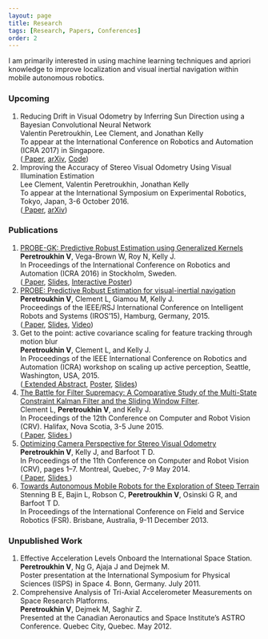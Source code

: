 ```yaml
---
layout: page
title: Research
tags: [Research, Papers, Conferences]
order: 2
---
```


I am primarily interested in using machine learning techniques and apriori knowledge to improve localization and visual inertial navigation within mobile autonomous robotics.

<h3>Upcoming</h3>
<div id='publicationList'>
<ol>

<li>
 <span class='udl'>
Reducing Drift in Visual Odometry by Inferring Sun Direction using a Bayesian Convolutional Neural Network</span>
 <div class='research_desc'>
Valentin Peretroukhin, Lee Clement, and Jonathan Kelly <br/>To appear at the International Conference on Robotics and Automation (ICRA 2017) in Singapore.
</div>
<div class='research_links'>
 (<a href='{{ site.url }}/assets/research_material/ICRA2017-Sun-BCNN.pdf'><i class="fa fa-file-text-o"></i> Paper</a>, <a href='http://arxiv.org/abs/1609.05993'><i class="fa fa-desktop"></i> arXiv</a>, <a href='https://github.com/utiasSTARS/sun-bcnn-vo'><i class="fa fa-github-square"></i> Code</a>)
</div>
</li>

<li>
 <span class='udl'>
Improving the Accuracy of Stereo Visual Odometry Using Visual Illumination Estimation</span>
 <div class='research_desc'>
Lee Clement, Valentin Peretroukhin, Jonathan Kelly <br/>To appear at the International Symposium on Experimental Robotics, Tokyo, Japan, 3-6 October 2016.
</div>
<div class='research_links'>
 (<a href='{{ site.url }}/assets/research_material/ISER2016-Sun-VO.pdf'><i class="fa fa-file-text-o"></i> Paper</a>, <a href='http://arxiv.org/abs/1609.04705'><i class="fa fa-desktop"></i> arXiv</a>)
</div>
</li>
</ol>
<h3>Publications</h3>
<ol>

<li>
<a href="http://ieeexplore.ieee.org/document/7487212/"> <i class="fa fa-external-link"></i>
PROBE-GK: Predictive Robust Estimation using Generalized Kernels</a>
 <div class='research_desc'>
<strong>Peretroukhin V</strong>, Vega-Brown W, Roy N, Kelly J. <br/>In Proceedings of the International Conference on Robotics and Automation (ICRA 2016) in Stockholm, Sweden.
</div>
<div class='research_links'>
 (<a href='{{ site.url }}/assets/research_material/ICRA2016-Peretroukhin-PROBE-GK-Paper.pdf'><i class="fa fa-file-text-o"></i> Paper</a>, <a href='{{ site.url }}/assets/research_material/ICRA2016-Peretroukhin-PROBE-GK-Presentation.pdf'><i class="fa fa-desktop"></i> Slides</a>, <a href='{{ site.url }}/assets/research_material/ICRA2016-Peretroukhin-PROBE-GK-Poster.pdf'><i class="fa fa-picture-o"></i> Interactive Poster</a>)
</div>
</li>

<li>
 <a href="http://ieeexplore.ieee.org/xpl/login.jsp?tp=&arnumber=7353890"> <i class="fa fa-external-link"></i>
 PROBE: Predictive Robust Estimation for visual-inertial navigation</a>
 <div class='research_desc'>
<strong>Peretroukhin V</strong>, Clement L, Giamou M, Kelly J. <br/>
Proceedings of the IEEE/RSJ International Conference on Intelligent Robots and Systems (IROS’15), Hamburg, Germany, 2015.
</div>
<div class='research_links'>
 (<a href='{{ site.url }}/assets/research_material/IROS2015-Peretroukhin-PROBE-Paper.pdf'><i class="fa fa-file-text-o"></i> Paper</a>, <a href='{{ site.url }}/assets/research_material/IROS2015-Peretroukhin-PROBE-Presentation.pdf'><i class="fa fa-desktop"></i> Slides</a>, <a href='https://www.youtube.com/watch?v=0YmdVJ0Be3Q'><i class="fa fa-video-camera"></i> Video</a>)
 </div>
</li>


<li>
<span class='udl'>Get to the point: active covariance scaling for feature tracking through motion blur</span>
<div class='research_desc'>
<strong>Peretroukhin V</strong>, Clement L, and Kelly J. <br/>
 In Proceedings of the IEEE International Conference on Robotics and Automation (ICRA) workshop on scaling up active perception, Seattle, Washington, USA, 2015.  
</div>
<div class='research_links'>
 (<a href='{{ site.url }}/assets/research_material/ICRA2015-Blur-Abstract.pdf'><i class="fa fa-file-text-o"></i> Extended Abstract</a>, <a href='{{ site.url }}/assets/research_material/ICRA2015-Blur-Poster.pdf'><i class="fa fa-picture-o"></i> Poster</a>, <a href='{{ site.url }}/assets/research_material/ICRA2015-Blur-Presentation.pdf'><i class="fa fa-desktop"></i> Slides</a>)
 </div>
</li>


<li>
<a href="http://ieeexplore.ieee.org/xpl/login.jsp?tp=&arnumber=7158317"> <i class="fa fa-external-link"></i> The Battle for Filter Supremacy: A Comparative Study of the Multi-State Constraint Kalman Filter and the Sliding Window Filter</a>.
<div class='research_desc'>
Clement L, <strong>Peretroukhin V</strong>, and Kelly J. <br/>
In Proceedings of the 12th Conference on Computer and Robot Vision (CRV). Halifax, Nova Scotia, 3-5 June 2015.
</div>
<div class='research_links'>
(<a href='{{ site.url }}/assets/research_material/CRV2015-Filter-Supremacy-Paper.pdf'> <i class="fa fa-file-text-o"></i> Paper</a>, <a href='{{ site.url }}/assets/research_material/CRV2015-Filter-Supremacy-Presentation.pdf'><i class="fa fa-desktop"></i> Slides </a>)
</div>

</li>


<li>
<a href="http://ieeexplore.ieee.org/xpl/login.jsp?tp=&arnumber=6816817"> <i class="fa fa-external-link"></i> Optimizing Camera Perspective for Stereo Visual Odometry</a>
<div class='research_desc'>
<strong>Peretroukhin V</strong>, Kelly J, and Barfoot T D. <br/>
In Proceedings of the 11th Conference on Computer and Robot Vision (CRV), pages 1–7. Montreal, Quebec, 7-9 May 2014.
</div>
<div class='research_links'>
(<a href='{{ site.url }}/assets/research_material/VP_CRV2014-OptVOPrePrint.pdf'> <i class="fa fa-file-text-o"></i> Paper</a>, <a href='{{ site.url }}/assets/research_material/VP-CRVPresentation.pdf'><i class="fa fa-desktop"></i> Slides </a>)
</div>

</li>
<li>
<a href="http://link.springer.com/chapter/10.1007/978-3-319-07488-7_3"><i class="fa fa-external-link"></i> Towards Autonomous Mobile Robots for the Exploration of Steep Terrain</a>
<div class='research_desc'>
Stenning B E, Bajin L, Robson C, <strong>Peretroukhin V</strong>, Osinski G R, and Barfoot T D.
</div>
<div class='research_links'>
In Proceedings of the International Conference on Field and Service Robotics (FSR). Brisbane, Australia, 9-11 December 2013.
</div>
</li>
</ol>

<h3>Unpublished Work</h3>
<div id='publicationList'>
<ol>
<li>
<span class='udl'>Effective Acceleration Levels Onboard the International Space Station.</span>
<div class='research_desc'>
<strong>Peretroukhin V</strong>, Ng G, Ajaja J and Dejmek M.
</div>
<div class='research_links'>
Poster presentation at the International Symposium for Physical Sciences (ISPS) in Space 4. Bonn, Germany. July 2011.
</div>
</li>

<li>
<span class='udl'>Comprehensive Analysis of Tri-Axial Accelerometer Measurements on Space Research Platforms.</span>
<div class='research_desc'>
<strong>Peretroukhin V</strong>, Dejmek M, Saghir Z.
</div>
<div class='research_links'>
Presented at the Canadian Aeronautics and Space Institute’s ASTRO Conference. Quebec City, Quebec. May 2012.
</div>
</li>

</ol>
</div>
